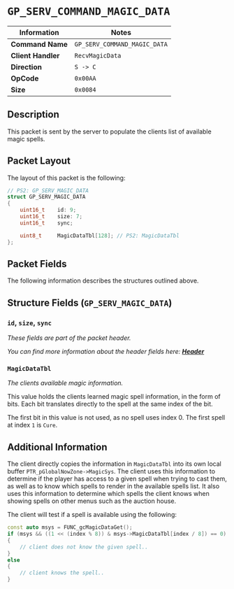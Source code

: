 # `GP_SERV_COMMAND_MAGIC_DATA`

| Information               | Notes |
|---                        |---    |
| **Command Name**          | `GP_SERV_COMMAND_MAGIC_DATA` |
| **Client Handler**        | `RecvMagicData` |
| **Direction**             | `S -> C` |
| **OpCode**                | `0x00AA` |
| **Size**                  | `0x0084` |

## Description

This packet is sent by the server to populate the clients list of available magic spells.

## Packet Layout

The layout of this packet is the following:

```cpp
// PS2: GP_SERV_MAGIC_DATA
struct GP_SERV_MAGIC_DATA
{
    uint16_t    id: 9;
    uint16_t    size: 7;
    uint16_t    sync;

    uint8_t     MagicDataTbl[128]; // PS2: MagicDataTbl
};
```

## Packet Fields

The following information describes the structures outlined above.

## Structure Fields (`GP_SERV_MAGIC_DATA`)

### `id`, `size`, `sync`

_These fields are part of the packet header._

_You can find more information about the header fields here: [**Header**](/world/HEADER.md)_

### `MagicDataTbl`

_The clients available magic information._

This value holds the clients learned magic spell information, in the form of bits. Each bit translates directly to the spell at the same index of the bit.

The first bit in this value is not used, as no spell uses index 0. The first spell at index `1` is `Cure`.

## Additional Information

The client directly copies the information in `MagicDataTbl` into its own local buffer `PTR_pGlobalNowZone->MagicSys`. The client uses this information to determine if the player has access to a given spell when trying to cast them, as well as to know which spells to render in the available spells list. It also uses this information to determine which spells the client knows when showing spells on other menus such as the auction house.

The client will test if a spell is available using the following:

```cpp
const auto msys = FUNC_gcMagicDataGet();
if (msys && ((1 << (index % 8)) & msys->MagicDataTbl[index / 8]) == 0)
{
    // client does not know the given spell..
}
else
{
    // client knows the spell..
}
```
